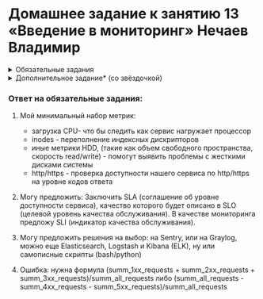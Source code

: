 # Домашнее задание к занятию 13 «Введение в мониторинг» Нечаев Владимир

<details>
<summary>Обязательные задания</summary>

1. Вас пригласили настроить мониторинг на проект. На онбординге вам рассказали, что проект представляет из себя платформу для вычислений с выдачей текстовых отчётов, которые сохраняются на диск. 
Взаимодействие с платформой осуществляется по протоколу http. Также вам отметили, что вычисления загружают ЦПУ. Какой минимальный набор метрик вы выведите в мониторинг и почему?

2. Менеджер продукта, посмотрев на ваши метрики, сказал, что ему непонятно, что такое RAM/inodes/CPUla. Также он сказал, что хочет понимать, насколько мы выполняем свои обязанности перед клиентами и какое качество обслуживания. Что вы можете ему предложить?

3. Вашей DevOps-команде в этом году не выделили финансирование на построение системы сбора логов. Разработчики, в свою очередь, хотят видеть все ошибки, которые выдают их приложения. Какое решение вы можете предпринять в этой ситуации, чтобы разработчики получали ошибки приложения?

3. Вы, как опытный SRE, сделали мониторинг, куда вывели отображения выполнения SLA = 99% по http-кодам ответов. 
Этот параметр вычисляется по формуле: summ_2xx_requests/summ_all_requests. Он не поднимается выше 70%, но при этом в вашей системе нет кодов ответа 5xx и 4xx. Где у вас ошибка?

</details>

<details>
<summary>Дополнительное задание* (со звёздочкой)</summary>

Выполнение этого задания необязательно и никак не влияет на получение зачёта по домашней работе.

_____

Вы устроились на работу в стартап. На данный момент у вас нет возможности развернуть полноценную систему 
мониторинга, и вы решили самостоятельно написать простой python3-скрипт для сбора основных метрик сервера. 

Вы, как опытный системный администратор, знаете, что системная информация сервера лежит в директории `/proc`. Также знаете, что в системе Linux есть  планировщик задач cron, который может запускать задачи по расписанию.

Суммировав всё, вы спроектировали приложение, которое:

- является python3-скриптом;
- собирает метрики из папки `/proc`;
- складывает метрики в файл 'YY-MM-DD-awesome-monitoring.log' в директорию /var/log 
(YY — год, MM — месяц, DD — день);
- каждый сбор метрик складывается в виде json-строки, в виде:
  + timestamp — временная метка, int, unixtimestamp;
  + metric_1 — метрика 1;
  + metric_2 — метрика 2;
  
     ...
     
  + metric_N — метрика N.
  
- сбор метрик происходит каждую минуту по cron-расписанию.

Для успешного выполнения задания нужно привести:

* работающий код python3-скрипта;
* конфигурацию cron-расписания;
* пример верно сформированного 'YY-MM-DD-awesome-monitoring.log', имеющий не меньше пяти записей.

Дополнительная информация:

1. Количество собираемых метрик должно быть не меньше четырёх.
1. По желанию можно не ограничивать себя только сбором метрик из `/proc`.

</details>

### Ответ на обязательные задания:

1. Мой минимальный набор метрик:
   - загрузка CPU- что бы следить как сервис нагружает процессор
   - inodes - переполнение индексных дискрипторов
   - иные метрики HDD, (такие как объем свободного пространства, скорость read/write) - помогут выявить проблемы с жесткими дисками системы
   - http/https - проверка доступности нашего сервиса по http/https на уровне кодов ответа

2. Могу предложить:
   Заключить SLA (соглашение об уровне доступности сервиса), качество которого будет описано в SLO (целевой уровень качества обслуживания). В качестве мониторинга предложу SLI (индикатор качества обслуживания).

3. Могу предложить решения на выбор:
   на Sentry, или на Graylog, можно еще Elasticsearch, Logstash и Kibana (ELK), ну или самописные скрипты (bash/python)

4. Ошибка:
   нужна формула (summ_1xx_requests + summ_2xx_requests + summ_3xx_requests)/summ_all_requests
   либо
   (summ_all_requests - summ_4xx_requests - summ_5xx_requests)/summ_all_requests
